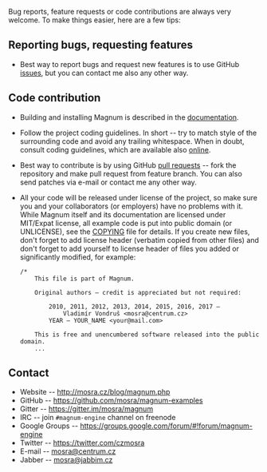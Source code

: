 Bug reports, feature requests or code contributions are always very welcome.
To make things easier, here are a few tips:

Reporting bugs, requesting features
-----------------------------------

*   Best way to report bugs and request new features is to use GitHub
    [issues](https://github.com/mosra/magnum-examples/issues), but you can
    contact me also any other way.

Code contribution
-----------------

*   Building and installing Magnum is described in the [documentation](http://mosra.cz/blog/magnum-doc/building.html).
*   Follow the project coding guidelines. In short -- try to match style of the
    surrounding code and avoid any trailing whitespace. When in doubt, consult
    coding guidelines, which are available also [online](http://mosra.cz/blog/magnum-doc/coding-style.html).
*   Best way to contribute is by using GitHub [pull requests](https://github.com/mosra/magnum-examples/pulls)
    -- fork the repository and make pull request from feature branch. You can
    also send patches via e-mail or contact me any other way.
*   All your code will be released under license of the project, so make sure
    you and your collaborators (or employers) have no problems with it. While
    Magnum itself and its documentation are licensed under MIT/Expat license,
    all example code is put into public domain (or UNLICENSE), see the
    [COPYING](COPYING) file for details. If you create new files, don't forget
    to add license header (verbatim copied from other files) and don't forget
    to add yourself to license header of files you added or significantly
    modified, for example:

        /*
            This file is part of Magnum.

            Original authors — credit is appreciated but not required:

                2010, 2011, 2012, 2013, 2014, 2015, 2016, 2017 —
                    Vladimír Vondruš <mosra@centrum.cz>
                YEAR — YOUR_NAME <your@mail.com>

            This is free and unencumbered software released into the public domain.
            ...

Contact
-------

*   Website -- http://mosra.cz/blog/magnum.php
*   GitHub -- https://github.com/mosra/magnum-examples
*   Gitter -- https://gitter.im/mosra/magnum
*   IRC -- join `#magnum-engine` channel on freenode
*   Google Groups -- https://groups.google.com/forum/#!forum/magnum-engine
*   Twitter -- https://twitter.com/czmosra
*   E-mail -- mosra@centrum.cz
*   Jabber -- mosra@jabbim.cz
